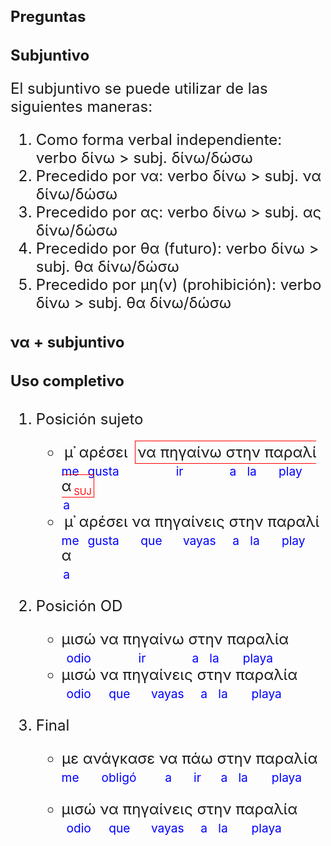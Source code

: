 # Preguntas

<style>
  * {font-size: 24px;}

ruby {ruby-position: under; }
rt {color: blue;font-size: 80%;padding-top: 5px;}


.sujeto::after {content: " SUJ"; color: red; vertical-align: sub; font-size: 60%}
.FIN::after {content: " FINAL"; color: red;}

.FIN, .sujeto {border: 1px solid red;}

span {margin: 5px 5px 5px 5px;}

span {padding: 3px 3px 3px 3px;}
</style>

## Subjuntivo

El subjuntivo se puede utilizar de las siguientes maneras:

1. Como forma verbal independiente: verbo δίνω > subj. δίνω/δώσω
2. Precedido por να: verbo δίνω > subj. να δίνω/δώσω
3. Precedido por ας: verbo δίνω > subj. ας δίνω/δώσω
4. Precedido por θα (futuro): verbo δίνω > subj. θα δίνω/δώσω
5. Precedido por μη(ν) (prohibición): verbo δίνω > subj. θα δίνω/δώσω

### να + subjuntivo

#### Uso completivo

1. Posición sujeto
    - <ruby>μ᾽<rt>me</rt></ruby><ruby>αρέσει<rt>gusta</rt></ruby> 
    <span class="sujeto"><ruby>να πηγαίνω<rt>ir</rt></ruby> <ruby>στην<rt>a la</rt></ruby> <ruby>παραλία<rt>playa</rt></ruby></span>
    - <ruby>μ᾽<rt>me</rt></ruby><ruby>αρέσει<rt>gusta</rt></ruby> <ruby>να πηγαίνεις<rt>que vayas</rt></ruby> <ruby>στην<rt>a la</rt></ruby> <ruby>παραλία<rt>playa</rt></ruby>

2. Posición OD
    - <ruby>μισώ<rt>odio</rt></ruby> <ruby>να πηγαίνω<rt>ir</rt></ruby> <ruby>στην<rt>a la</rt></ruby> <ruby>παραλία<rt>playa</rt></ruby>
    - <ruby>μισώ<rt>odio</rt></ruby> <ruby>να πηγαίνεις<rt>que vayas</rt></ruby> <ruby>στην<rt>a la</rt></ruby> <ruby>παραλία<rt>playa</rt></ruby>

3. Final
    - <ruby>με<rt>me</rt></ruby> 
<ruby>ανάγκασε<rt>obligó</rt></ruby> 
<ruby>να<rt>a</rt></ruby> 
<ruby>πάω<rt>ir</rt></ruby>
<ruby>στην<rt>a la</rt></ruby> <ruby>παραλία<rt>playa</rt></ruby>

    - <ruby>μισώ<rt>odio</rt></ruby> <ruby>να πηγαίνεις<rt>que vayas</rt></ruby> <ruby>στην<rt>a la</rt></ruby> <ruby>παραλία<rt>playa</rt></ruby>

